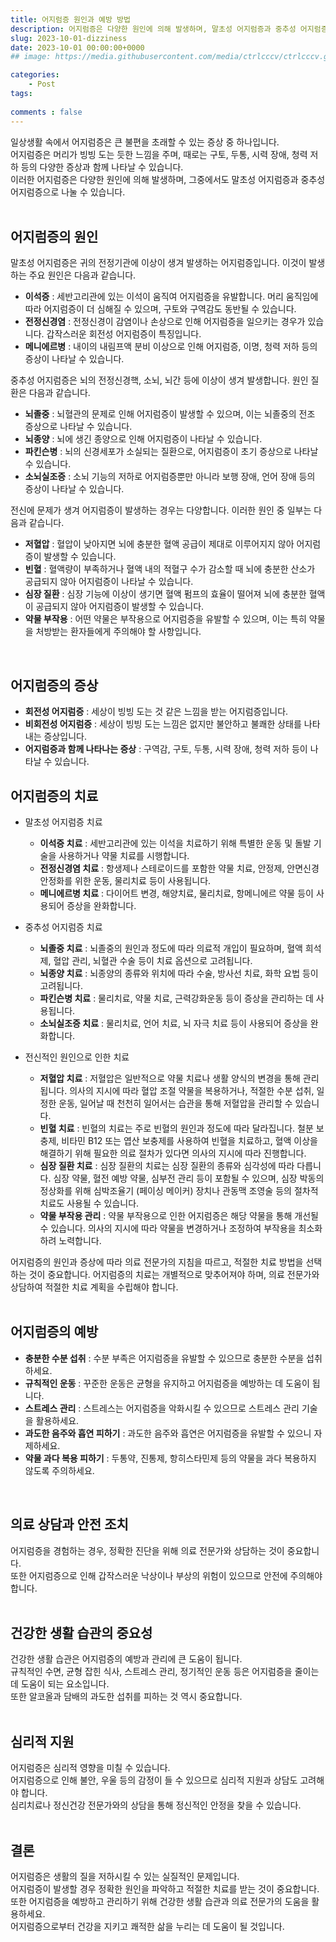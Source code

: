 ```yaml
---
title: 어지럼증 원인과 예방 방법
description: 어지럼증은 다양한 원인에 의해 발생하며, 말초성 어지럼증과 중추성 어지럼증으로 나눌 수 있습니다.  
slug: 2023-10-01-dizziness
date: 2023-10-01 00:00:00+0000
## image: https://media.githubusercontent.com/media/ctrlcccv/ctrlcccv.github.io/master/assets/img/post/vertical-graph.webp

categories:
    - Post
tags:
   
comments : false
---
```

일상생활 속에서 어지럼증은 큰 불편을 초래할 수 있는 증상 중 하나입니다.   
어지럼증은 머리가 빙빙 도는 듯한 느낌을 주며, 때로는 구토, 두통, 시력 장애, 청력 저하 등의 다양한 증상과 함께 나타날 수 있습니다.   
이러한 어지럼증은 다양한 원인에 의해 발생하며, 그중에서도 말초성 어지럼증과 중추성 어지럼증으로 나눌 수 있습니다.  
<br>

## 어지럼증의 원인
말초성 어지럼증은 귀의 전정기관에 이상이 생겨 발생하는 어지럼증입니다. 이것이 발생하는 주요 원인은 다음과 같습니다.  

* **이석증** : 세반고리관에 있는 이석이 움직여 어지럼증을 유발합니다. 머리 움직임에 따라 어지럼증이 더 심해질 수 있으며, 구토와 구역감도 동반될 수 있습니다.
* **전정신경염** : 전정신경이 감염이나 손상으로 인해 어지럼증을 일으키는 경우가 있습니다. 갑작스러운 회전성 어지럼증이 특징입니다.
* **메니에르병** : 내이의 내림프액 분비 이상으로 인해 어지럼증, 이명, 청력 저하 등의 증상이 나타날 수 있습니다.  

중추성 어지럼증은 뇌의 전정신경핵, 소뇌, 뇌간 등에 이상이 생겨 발생합니다. 원인 질환은 다음과 같습니다.  

* **뇌졸중** : 뇌혈관의 문제로 인해 어지럼증이 발생할 수 있으며, 이는 뇌졸중의 전조 증상으로 나타날 수 있습니다.
* **뇌종양** : 뇌에 생긴 종양으로 인해 어지럼증이 나타날 수 있습니다.
* **파킨슨병** : 뇌의 신경세포가 소실되는 질환으로, 어지럼증이 초기 증상으로 나타날 수 있습니다.
* **소뇌실조증** : 소뇌 기능의 저하로 어지럼증뿐만 아니라 보행 장애, 언어 장애 등의 증상이 나타날 수 있습니다.  

전신에 문제가 생겨 어지럼증이 발생하는 경우는 다양합니다. 이러한 원인 중 일부는 다음과 같습니다.
* **저혈압** : 혈압이 낮아지면 뇌에 충분한 혈액 공급이 제대로 이루어지지 않아 어지럼증이 발생할 수 있습니다.
* **빈혈** : 혈액량이 부족하거나 혈액 내의 적혈구 수가 감소할 때 뇌에 충분한 산소가 공급되지 않아 어지럼증이 나타날 수 있습니다.
* **심장 질환** : 심장 기능에 이상이 생기면 혈액 펌프의 효율이 떨어져 뇌에 충분한 혈액이 공급되지 않아 어지럼증이 발생할 수 있습니다.
* **약물 부작용** : 어떤 약물은 부작용으로 어지럼증을 유발할 수 있으며, 이는 특히 약물을 처방받는 환자들에게 주의해야 할 사항입니다.  
<br>

## 어지럼증의 증상
* **회전성 어지럼증** : 세상이 빙빙 도는 것 같은 느낌을 받는 어지럼증입니다.
* **비회전성 어지럼증** : 세상이 빙빙 도는 느낌은 없지만 불안하고 불쾌한 상태를 나타내는 증상입니다.
* **어지럼증과 함께 나타나는 증상** : 구역감, 구토, 두통, 시력 장애, 청력 저하 등이 나타날 수 있습니다.  

<script async src="https://pagead2.googlesyndication.com/pagead/js/adsbygoogle.js?client=ca-pub-8535540836842352" crossorigin="anonymous"></script>
<ins class="adsbygoogle"
     style="display:block; text-align:center;"
     data-ad-layout="in-article"
     data-ad-format="fluid"
     data-ad-client="ca-pub-8535540836842352"
     data-ad-slot="2974559225"></ins>
<script>
     (adsbygoogle = window.adsbygoogle || []).push({});
</script>

## 어지럼증의 치료
   
* 말초성 어지럼증 치료 
  * **이석증 치료** : 세반고리관에 있는 이석을 치료하기 위해 특별한 운동 및 돌발 기술을 사용하거나 약물 치료를 시행합니다.
  * **전정신경염 치료** : 항생제나 스테로이드를 포함한 약물 치료, 안정제, 안면신경 안정화를 위한 운동, 물리치료 등이 사용됩니다.
  * **메니에르병 치료** : 다이어트 변경, 해양치료, 물리치료, 항메니에르 약물 등이 사용되어 증상을 완화합니다.

* 중추성 어지럼증 치료
  * **뇌졸중 치료** : 뇌졸중의 원인과 정도에 따라 의료적 개입이 필요하며, 혈액 희석제, 혈압 관리, 뇌혈관 수술 등이 치료 옵션으로 고려됩니다.
  * **뇌종양 치료** : 뇌종양의 종류와 위치에 따라 수술, 방사선 치료, 화학 요법 등이 고려됩니다.
  * **파킨슨병 치료** : 물리치료, 약물 치료, 근력강화운동 등이 증상을 관리하는 데 사용됩니다.
  * **소뇌실조증 치료** : 물리치료, 언어 치료, 뇌 자극 치료 등이 사용되어 증상을 완화합니다.  

* 전신적인 원인으로 인한 치료
  * **저혈압 치료** : 저혈압은 일반적으로 약물 치료나 생활 양식의 변경을 통해 관리됩니다. 의사의 지시에 따라 혈압 조절 약물을 복용하거나, 적절한 수분 섭취, 일정한 운동, 일어날 때 천천히 일어서는 습관을 통해 저혈압을 관리할 수 있습니다.
  * **빈혈 치료** : 빈혈의 치료는 주로 빈혈의 원인과 정도에 따라 달라집니다. 철분 보충제, 비타민 B12 또는 엽산 보충제를 사용하여 빈혈을 치료하고, 혈액 이상을 해결하기 위해 필요한 의료 절차가 있다면 의사의 지시에 따라 진행합니다.
  * **심장 질환 치료** : 심장 질환의 치료는 심장 질환의 종류와 심각성에 따라 다릅니다. 심장 약물, 혈전 예방 약물, 심부전 관리 등이 포함될 수 있으며, 심장 박동의 정상화를 위해 심박조율기 (페이싱 메이커) 장치나 관동맥 조영술 등의 절차적 치료도 사용될 수 있습니다.
  * **약물 부작용 관리** : 약물 부작용으로 인한 어지럼증은 해당 약물을 통해 개선될 수 있습니다. 의사의 지시에 따라 약물을 변경하거나 조정하여 부작용을 최소화하려 노력합니다.


어지럼증의 원인과 증상에 따라 의료 전문가의 지침을 따르고, 적절한 치료 방법을 선택하는 것이 중요합니다. 어지럼증의 치료는 개별적으로 맞추어져야 하며, 의료 전문가와 상담하여 적절한 치료 계획을 수립해야 합니다.  
<br>

## 어지럼증의 예방
* **충분한 수분 섭취** : 수분 부족은 어지럼증을 유발할 수 있으므로 충분한 수분을 섭취하세요.
* **규칙적인 운동** : 꾸준한 운동은 균형을 유지하고 어지럼증을 예방하는 데 도움이 됩니다.
* **스트레스 관리** : 스트레스는 어지럼증을 악화시킬 수 있으므로 스트레스 관리 기술을 활용하세요.
* **과도한 음주와 흡연 피하기** : 과도한 음주와 흡연은 어지럼증을 유발할 수 있으니 자제하세요.
* **약물 과다 복용 피하기** : 두통약, 진통제, 항히스타민제 등의 약물을 과다 복용하지 않도록 주의하세요.  
<br>

## 의료 상담과 안전 조치
어지럼증을 경험하는 경우, 정확한 진단을 위해 의료 전문가와 상담하는 것이 중요합니다.  
또한 어지럼증으로 인해 갑작스러운 낙상이나 부상의 위험이 있으므로 안전에 주의해야 합니다.  
<br>

## 건강한 생활 습관의 중요성
건강한 생활 습관은 어지럼증의 예방과 관리에 큰 도움이 됩니다.   
규칙적인 수면, 균형 잡힌 식사, 스트레스 관리, 정기적인 운동 등은 어지럼증을 줄이는 데 도움이 되는 요소입니다.   
또한 알코올과 담배의 과도한 섭취를 피하는 것 역시 중요합니다.  
<br>

## 심리적 지원
어지럼증은 심리적 영향을 미칠 수 있습니다.   
어지럼증으로 인해 불안, 우울 등의 감정이 들 수 있으므로 심리적 지원과 상담도 고려해야 합니다.   
심리치료나 정신건강 전문가와의 상담을 통해 정신적인 안정을 찾을 수 있습니다.  
<br>

## 결론
어지럼증은 생활의 질을 저하시킬 수 있는 실질적인 문제입니다.   
어지럼증이 발생할 경우 정확한 원인을 파악하고 적절한 치료를 받는 것이 중요합니다.   
또한 어지럼증을 예방하고 관리하기 위해 건강한 생활 습관과 의료 전문가의 도움을 활용하세요.   
어지럼증으로부터 건강을 지키고 쾌적한 삶을 누리는 데 도움이 될 것입니다.